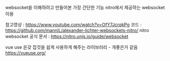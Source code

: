 websocket을 이해하려고 만들어본 가장 간단한 기능
nitro에서 제공하는 websocket이용

참고영상 : https://www.youtube.com/watch?v=OfY7JcrqkPg
코드 : https://github.com/manniL/alexander-lichter-websockets-nitro/
nitro websocket 공식 문서 : https://nitro.unjs.io/guide/websocket

vue use 온갖 잡것을 쉽게 사용하게 해주는 라이브러리 - 개좋은거 같음
https://vueuse.org/